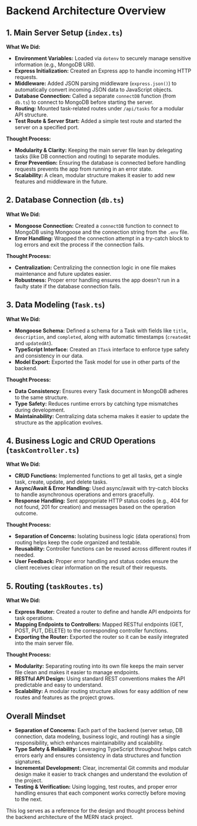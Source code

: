 # Backend Architecture Overview

## 1. Main Server Setup (`index.ts`)

**What We Did:**

- **Environment Variables:** Loaded via `dotenv` to securely manage sensitive information (e.g., MongoDB URI).
- **Express Initialization:** Created an Express app to handle incoming HTTP requests.
- **Middleware:** Added JSON parsing middleware (`express.json()`) to automatically convert incoming JSON data to JavaScript objects.
- **Database Connection:** Called a separate `connectDB` function (from `db.ts`) to connect to MongoDB before starting the server.
- **Routing:** Mounted task-related routes under `/api/tasks` for a modular API structure.
- **Test Route & Server Start:** Added a simple test route and started the server on a specified port.

**Thought Process:**

- **Modularity & Clarity:** Keeping the main server file lean by delegating tasks (like DB connection and routing) to separate modules.
- **Error Prevention:** Ensuring the database is connected before handling requests prevents the app from running in an error state.
- **Scalability:** A clean, modular structure makes it easier to add new features and middleware in the future.

## 2. Database Connection (`db.ts`)

**What We Did:**

- **Mongoose Connection:** Created a `connectDB` function to connect to MongoDB using Mongoose and the connection string from the `.env` file.
- **Error Handling:** Wrapped the connection attempt in a try-catch block to log errors and exit the process if the connection fails.

**Thought Process:**

- **Centralization:** Centralizing the connection logic in one file makes maintenance and future updates easier.
- **Robustness:** Proper error handling ensures the app doesn't run in a faulty state if the database connection fails.

## 3. Data Modeling (`Task.ts`)

**What We Did:**

- **Mongoose Schema:** Defined a schema for a Task with fields like `title`, `description`, and `completed`, along with automatic timestamps (`createdAt` and `updatedAt`).
- **TypeScript Interface:** Created an `ITask` interface to enforce type safety and consistency in our data.
- **Model Export:** Exported the Task model for use in other parts of the backend.

**Thought Process:**

- **Data Consistency:** Ensures every Task document in MongoDB adheres to the same structure.
- **Type Safety:** Reduces runtime errors by catching type mismatches during development.
- **Maintainability:** Centralizing data schema makes it easier to update the structure as the application evolves.

## 4. Business Logic and CRUD Operations (`taskController.ts`)

**What We Did:**

- **CRUD Functions:** Implemented functions to get all tasks, get a single task, create, update, and delete tasks.
- **Async/Await & Error Handling:** Used async/await with try-catch blocks to handle asynchronous operations and errors gracefully.
- **Response Handling:** Sent appropriate HTTP status codes (e.g., 404 for not found, 201 for creation) and messages based on the operation outcome.

**Thought Process:**

- **Separation of Concerns:** Isolating business logic (data operations) from routing helps keep the code organized and testable.
- **Reusability:** Controller functions can be reused across different routes if needed.
- **User Feedback:** Proper error handling and status codes ensure the client receives clear information on the result of their requests.

## 5. Routing (`taskRoutes.ts`)

**What We Did:**

- **Express Router:** Created a router to define and handle API endpoints for task operations.
- **Mapping Endpoints to Controllers:** Mapped RESTful endpoints (GET, POST, PUT, DELETE) to the corresponding controller functions.
- **Exporting the Router:** Exported the router so it can be easily integrated into the main server file.

**Thought Process:**

- **Modularity:** Separating routing into its own file keeps the main server file clean and makes it easier to manage endpoints.
- **RESTful API Design:** Using standard REST conventions makes the API predictable and easy to understand.
- **Scalability:** A modular routing structure allows for easy addition of new routes and features as the project grows.

## Overall Mindset

- **Separation of Concerns:** Each part of the backend (server setup, DB connection, data modeling, business logic, and routing) has a single responsibility, which enhances maintainability and scalability.
- **Type Safety & Reliability:** Leveraging TypeScript throughout helps catch errors early and ensures consistency in data structures and function signatures.
- **Incremental Development:** Clear, incremental Git commits and modular design make it easier to track changes and understand the evolution of the project.
- **Testing & Verification:** Using logging, test routes, and proper error handling ensures that each component works correctly before moving to the next.

This log serves as a reference for the design and thought process behind the backend architecture of the MERN stack project.
